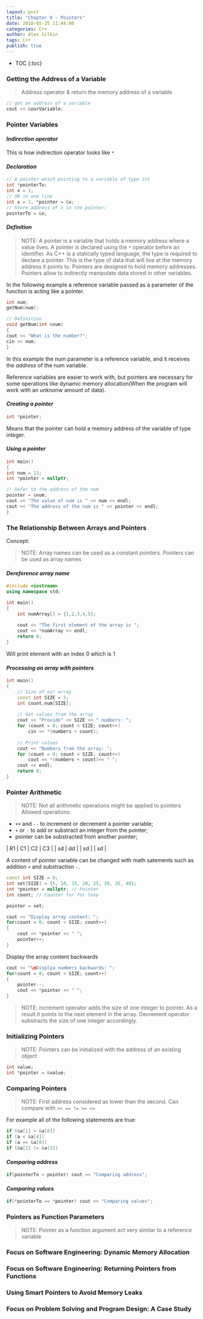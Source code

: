 ```yaml
---
layout: post
title: "Chapter 9 - Pointers"
date: 2018-05-25 11:44:00
categories: C++
author: Alex Silkin
tags: C++
publish: true
---
```



- TOC
{:toc}




### __Getting the Address of a Variable__ 
> Address operator & return the memory address of a variable

```c++
// get an address of a variable
cout << &ourVariable;
```

### __Pointer Variables__ 

#### *Indirection operator* 
This is how indirection operator looks like `*`

#### *Declaration*

```c++
// A pointer which pointing to a variable of type int
int *pointerTo;
int x = 1;
// OR in one line
int x = 1, *pointer = &x;
// Store address of x in the pointer;
pointerTo = &x;
```

#### *Definition*
> NOTE: A pointer is a variable that holds a memory address where a value lives.
> A pointer is declared using the `*` operator before an identifier.
> As C++ is a statically typed language, the type is required to declare a pointer. This is the type of data that will live at the memory address it points to.
>  Pointers are designed to hold memory addresses. Pointers allow to indirectly manipulate 
data stored in other variables.

In the following example a reference variable passed as a parameter of the function is acting like a pointer.

```c++
int num;
getNum(num);

// Definition
void getNum(int &num)
{
cout << "What is the number?";
cin >> num;
}
```
In this example the num parameter is a reference variable, and it receives the *address* of the num variable.

Reference variables are easier to work with, but pointers are necessary for some operations like dynamic memory allocation(When the program will work with an unknonw amount of data).

#### *Creating a pointer*
```c++
int *pointer;
```

Means that the pointer can hold a memory address of the variable of type integer.

#### *Using a pointer*
```c++
int main() 
{
int num = 13;
int *pointer = nullptr;

// Refer to the address of the num
pointer = &num; 
cout << "The value of num is " << num << endl;
cout << "The address of the num is " << pointer << endl;
}
```

### __The Relationship Between Arrays and Pointers__
Concept:
>NOTE: Array names can be used as a constant pointers. Pointers can be used as array names

#### *Dereference array name*

```c++
#include <iostream>
using namespace std;

int main()
{
    int numArray[] = {1,2,3,4,5};
    
    cout << "The first element of the array is ";
    cout << *numArray << endl;
    return 0;
}
```
Will print element with an index 0 which is 1

#### *Processing an array with pointers*
```c++
int main()
{
    // Size of our array
    const int SIZE = 5;
    int count,num[SIZE];
    
    // Get values from the array
    cout << "Provide" << SIZE << " numbers: ";
    for (count = 0; count < SIZE; count++)
        cin >> *(numbers + count);
        
    // Print values
    cout << "Numbers from the array: ";
    for (count = 0; count < SIZE; count++)
        cout << *(numbers + count)<< " ";
    cout << endl;
    return 0;
}
```

### __Pointer Arithmetic__

> NOTE: Not all arithmetic operations might be applied to pointers
Allowed operations:
- `++` and `--` to increment or decrement a pointer variable;
-  `+` or `-` to add or substract an integer from the pointer;
- pointer can be substracted from another pointer;

| R1 | C1 | C2 | C3 |
| sd | dd |
| sd |
| sd |

A content of pointer variable can be changed with math satements such as addition `+` and substraction `-`.

```c++
const int SIZE = 8;
int set[SIZE] = {5, 10, 15, 20, 25, 30, 35, 40};
int *pointer = nullptr; // Pointer
int count; // Counter for for loop

pointer = set;

cout << "Display array content: ";
for(count = 0; count < SIZE; count++)
{
    cout << *pointer << " ";
    pointer++;
}
```
Display the array content backwards 
```c++
cout << "\mDisplya numbers backwards: ";
for(count = 0; count < SIZE; count++)
{
    pointer--;
    cout << *pointer << " ";
}
```
>NOTE: increment operator adds the size of one integer to pointer. As a result it points to the next element in the array. Decrement operator substracts the size of one integer accordingly.

### __Initializing Pointers__

> NOTE: Pointers can be initialized with the address of an existing object

```c++
int value;
int *pointer = &value;
```

### __Comparing Pointers__
>NOTE: First address considered as lower than the second. Can compare with `>< == != >= <=`

For example all of the following statements are true:
```c++
if (&a[1] > &a[0])
if (a < &a[4])
if (a == &a[0])
if (&a[2] != &a[3])
```
#### *Comparing address*

```c++
if(pointerTo < pointer) cout << "Comparing address";
```

#### *Comparing values*

```c++
if(*pointerTo == *pointer) cout << "Comparing values";
```

### __Pointers as Function Parameters__
>NOTE: Pointer as a function argument act very similar to a reference variable

### __Focus on Software Engineering: Dynamic Memory Allocation__ 
### __Focus on Software Engineering: Returning Pointers from Functions__
### __Using Smart Pointers to Avoid Memory Leaks__ 
### __Focus on Problem Solving and Program Design: A Case Study__
